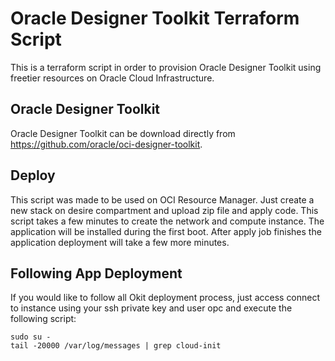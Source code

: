 # Oracle Designer Toolkit Terraform Script
This is a terraform script in order to provision Oracle Designer Toolkit using freetier resources on Oracle Cloud Infrastructure.

## Oracle Designer Toolkit
Oracle Designer Toolkit can be download directly from https://github.com/oracle/oci-designer-toolkit.

## Deploy
This script was made to be used on OCI Resource Manager.
Just create a new stack on desire compartment and upload zip file and apply code.
This script takes a few minutes to create the network and compute instance. The application will be installed during the first boot.
After apply job finishes the application deployment will take a few more minutes.

## Following App Deployment
If you would like to follow all Okit deployment process, just access connect to instance using your ssh private key and user opc and execute the following script:

````
sudo su -
tail -20000 /var/log/messages | grep cloud-init
````

